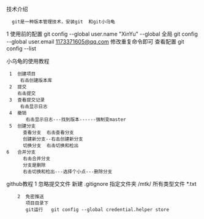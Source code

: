 技术介绍

      git是一种版本管理技术，安装git  和git小乌龟
	  
1    使用前的配置
     git config --global user.name "XinYu"              --global 全局
     git config --global user.email 1173371605@qq.com
	 修改重复命令即可
	 查看配置
	  git config --list
	  

小乌龟的使用教程
   
     1  创建项目
	     右击创建版本库
	 2  提交
	    右击提交
     3  查看提交记录
	     右击显示日志
     4  撤销
	       右击显示日志---找到版本------强制变master
	 5  创建分支
	      查看分支  右击查看分支
		  创建新分支--右击创建新分支
		  切换分支  右击切换和检出
    6   合并分支
	      右击合并分支
		  分支是删除
		  右击切换和检出---选择个小点---删除分支

github教程
       1  忽略提交文件
	        新建  .gitignore
			     指定文件夹   /mtk/
			     所有类型文件  *.txt
		
		2  免密推送
		   项目目录下
		   git运行   git config --global credential.helper store